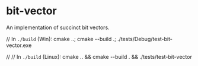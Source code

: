 # bit-vector
An implementation of succinct bit vectors.

// In `./build` (Win):
cmake ..; cmake --build .; ./tests/Debug/test-bit-vector.exe

//
// In `./build` (Linux):
cmake .. && cmake --build . && ./tests/test-bit-vector
